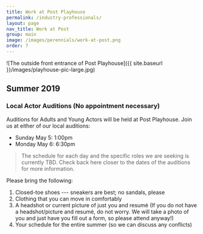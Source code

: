 ```yaml
---
title: Work at Post Playhouse
permalink: /industry-professionals/
layout: page
nav_title: Work at Post
group: main
image: /images/perennials/work-at-post.png
order: 7
---
```


![The outside front entrance of Post Playhouse]({{ site.baseurl }}/images/playhouse-pic-large.jpg)

## Summer 2019

### Local Actor Auditions (No appointment necessary)

Auditions for Adults and Young Actors will be held at Post Playhouse. Join
us at either of our local auditions:

- Sunday May 5: 1:00pm  
- Monday May 6: 6:30pm

> The schedule for each day and the specific roles we are seeking is currently
> TBD. Check back here closer to the dates of the auditions for more
> information.

Please bring the following:

1. Closed-toe shoes --- sneakers are best; no sandals, please
2. Clothing that you can move in comfortably
3. A headshot or current picture of just you and resum&eacute; (If you do not
   have a headshot/picture and resum&eacute;, do not worry. We will take a
   photo of you and just have you fill out a form, so please attend anyway!)
4. Your schedule for the entire summer (so we can discuss any conflicts)

